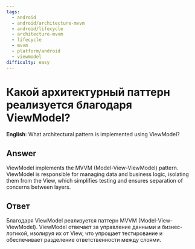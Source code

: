 ```yaml
---
tags:
  - android
  - android/architecture-mvvm
  - android/lifecycle
  - architecture-mvvm
  - lifecycle
  - mvvm
  - platform/android
  - viewmodel
difficulty: easy
---
```


# Какой архитектурный паттерн реализуется благодаря ViewModel?

**English**: What architectural pattern is implemented using ViewModel?

## Answer

ViewModel implements the MVVM (Model-View-ViewModel) pattern. ViewModel is responsible for managing data and business logic, isolating them from the View, which simplifies testing and ensures separation of concerns between layers.

## Ответ

Благодаря ViewModel реализуется паттерн MVVM (Model-View-ViewModel). ViewModel отвечает за управление данными и бизнес-логикой, изолируя их от View, что упрощает тестирование и обеспечивает разделение ответственности между слоями.

